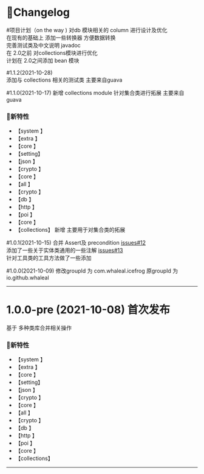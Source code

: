 # 🚀Changelog
#项目计划（on the way )
对db 模块相关的 column  进行设计及优化   
在现有的基础上 添加一些转换器 方便数据转换  
完善测试类及中文说明 javadoc   
在 2.0之前 对collections模块进行优化  
计划在 2.0之间添加 bean 模块 

#1.1.2(2021-10-28)  
添加与 collections 相关的测试类 主要来自guava 


#1.1.0(2021-10-17)
新增 collections  module  针对集合类进行拓展 主要来自guava   
### 🐣新特性
* 【system 】     
* 【extra  】     
* 【core   】       
* 【setting】     
* 【json   】     
* 【crypto 】     
* 【core   】     
* 【all    】    
* 【crypto 】     
* 【db     】     
* 【http   】
* 【poi    】     
* 【core   】
* 【collections】 新增 主要用于对集合类的拓展 

#1.0.1(2021-10-15)
合并 Assert及 precondition   [issues#12](https://github.com/whaleal/icefrog/issues/12)    
添加了一些关于实体类通用的一些注解  [issues#13](https://github.com/whaleal/icefrog/issues/13)   
针对工具类的工具方法做了一些添加  


#1.0.0(2021-10-09)
修改groupId 为 com.whaleal.icefrog 原groupId  为 io.github.whaleal

-------------------------------------------------------------------------------------------------------------

# 1.0.0-pre (2021-10-08)  首次发布
基于 多种类库合并相关操作 

### 🐣新特性
* 【system 】     
* 【extra  】     
* 【core   】       
* 【setting】     
* 【json   】     
* 【crypto 】     
* 【core   】     
* 【all    】    
* 【crypto 】     
* 【db     】     
* 【http   】
* 【poi    】     
* 【core   】
* 【collections】    


-------------------------------------------------------------------------------------------------------------
